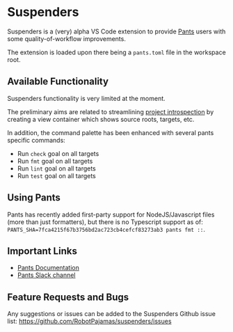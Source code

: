 # Suspenders

Suspenders is a (very) alpha VS Code extension to provide [Pants](https://github.com/pantsbuild/pants) users with some quality-of-workflow improvements.

The extension is loaded upon there being a `pants.toml` file in the workspace root.

## Available Functionality

Suspenders functionality is very limited at the moment.

The preliminary aims are related to streamlining [project introspection](https://www.pantsbuild.org/docs/project-introspection) by creating a view container which shows source roots, targets, etc.

In addition, the command palette has been enhanced with several pants specific commands:

- Run `check` goal on all targets
- Run `fmt` goal on all targets
- Run `lint` goal on all targets
- Run `test` goal on all targets

## Using Pants

Pants has recently added first-party support for NodeJS/Javascript files (more than just formatters), but there is no Typescript support as of: `PANTS_SHA=7fca4215f67b3756bd2ac723cb4cefcf83273ab3 pants fmt ::`.

## Important Links

- [Pants Documentation](https://www.pantsbuild.org/)
- [Pants Slack channel](https://www.pantsbuild.org/docs/getting-help#slack)

## Feature Requests and Bugs

Any suggestions or issues can be added to the Suspenders Github issue list: https://github.com/RobotPajamas/suspenders/issues
